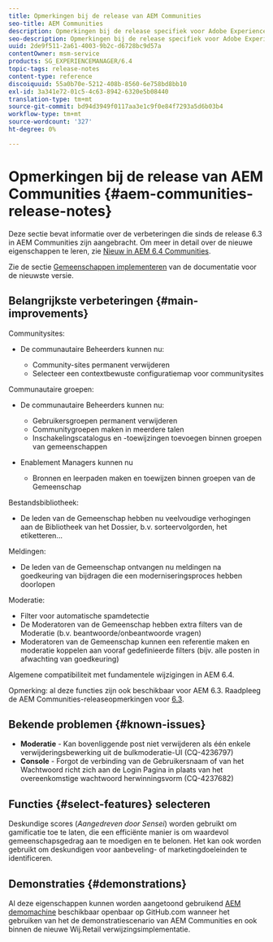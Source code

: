 ```yaml
---
title: Opmerkingen bij de release van AEM Communities
seo-title: AEM Communities
description: Opmerkingen bij de release specifiek voor Adobe Experience Manager 6.4-gemeenschappen.
seo-description: Opmerkingen bij de release specifiek voor Adobe Experience Manager 6.4-gemeenschappen.
uuid: 2de9f511-2a61-4003-9b2c-d6728bc9d57a
contentOwner: msm-service
products: SG_EXPERIENCEMANAGER/6.4
topic-tags: release-notes
content-type: reference
discoiquuid: 55a0b70e-5212-408b-8560-6e758bd8bb10
exl-id: 3a341e72-01c5-4c63-8942-6320e5b08440
translation-type: tm+mt
source-git-commit: bd94d3949f0117aa3e1c9f0e84f7293a5d6b03b4
workflow-type: tm+mt
source-wordcount: '327'
ht-degree: 0%

---
```


# Opmerkingen bij de release van AEM Communities {#aem-communities-release-notes}

Deze sectie bevat informatie over de verbeteringen die sinds de release 6.3 in AEM Communities zijn aangebracht. Om meer in detail over de nieuwe eigenschappen te leren, zie [Nieuw in AEM 6.4 Communities](/help/communities/whats-new-aem-communities.md).

Zie de sectie [Gemeenschappen implementeren](/help/communities/deploy-communities.md#latest-releases) van de documentatie voor de nieuwste versie.

## Belangrijkste verbeteringen {#main-improvements}

Communitysites:

* De communautaire Beheerders kunnen nu:

   * Community-sites permanent verwijderen
   * Selecteer een contextbewuste configuratiemap voor communitysites

Communautaire groepen:

* De communautaire Beheerders kunnen nu:

   * Gebruikersgroepen permanent verwijderen
   * Communitygroepen maken in meerdere talen
   * Inschakelingscatalogus en -toewijzingen toevoegen binnen groepen van gemeenschappen

* Enablement Managers kunnen nu

   * Bronnen en leerpaden maken en toewijzen binnen groepen van de Gemeenschap

Bestandsbibliotheek:

* De leden van de Gemeenschap hebben nu veelvoudige verhogingen aan de Bibliotheek van het Dossier, b.v. sorteervolgorden, het etiketteren...

Meldingen:

* De leden van de Gemeenschap ontvangen nu meldingen na goedkeuring van bijdragen die een moderniseringsproces hebben doorlopen

Moderatie:

* Filter voor automatische spamdetectie
* De Moderatoren van de Gemeenschap hebben extra filters van de Moderatie (b.v. beantwoorde/onbeantwoorde vragen)
* Moderatoren van de Gemeenschap kunnen een referentie maken en moderatie koppelen aan vooraf gedefinieerde filters (bijv. alle posten in afwachting van goedkeuring)

Algemene compatibiliteit met fundamentele wijzigingen in AEM 6.4.

Opmerking: al deze functies zijn ook beschikbaar voor AEM 6.3. Raadpleeg de AEM Communities-releaseopmerkingen voor [6.3](https://helpx.adobe.com/experience-manager/6-3/release-notes.html).

## Bekende problemen {#known-issues}

* **Moderatie**  - Kan bovenliggende post niet verwijderen als één enkele verwijderingsbewerking uit de bulkmoderatie-UI (CQ-4236797)
* **Console**  - Forgot de verbinding van de Gebruikersnaam of van het Wachtwoord richt zich aan de Login Pagina in plaats van het overeenkomstige wachtwoord herwinningsvorm (CQ-4237682)

## Functies {#select-features} selecteren

Deskundige scores (*Aangedreven door Sensei*) worden gebruikt om gamificatie toe te laten, die een efficiënte manier is om waardevol gemeenschapsgedrag aan te moedigen en te belonen. Het kan ook worden gebruikt om deskundigen voor aanbeveling- of marketingdoeleinden te identificeren.

## Demonstraties {#demonstrations}

Al deze eigenschappen kunnen worden aangetoond gebruikend [AEM demomachine](https://github.com/Adobe-Marketing-Cloud/aem-demo-machine/wiki) beschikbaar openbaar op GitHub.com wanneer het gebruiken van het de demonstratiescenario van AEM Communities en ook binnen de nieuwe Wij.Retail verwijzingsimplementatie.
